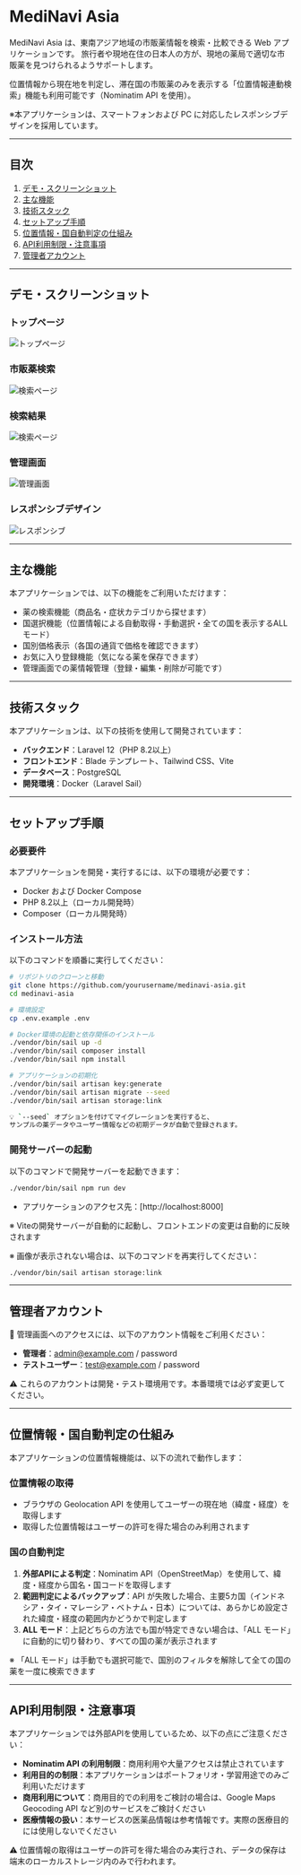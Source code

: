 # MediNavi Asia

MediNavi Asia は、東南アジア地域の市販薬情報を検索・比較できる Web アプリケーションです。
旅行者や現地在住の日本人の方が、現地の薬局で適切な市販薬を見つけられるようサポートします。

位置情報から現在地を判定し、滞在国の市販薬のみを表示する「位置情報連動検索」機能も利用可能です（Nominatim API を使用）。

※本アプリケーションは、スマートフォンおよび PC に対応したレスポンシブデザインを採用しています。

---

## 目次

1. [デモ・スクリーンショット](#デモ・スクリーンショット)
2. [主な機能](#主な機能)
3. [技術スタック](#技術スタック)
4. [セットアップ手順](#セットアップ手順)
5. [位置情報・国自動判定の仕組み](#位置情報・国自動判定の仕組み)
6. [API利用制限・注意事項](#api利用制限・注意事項)
7. [管理者アカウント](#管理者アカウント)
---

## デモ・スクリーンショット

### トップページ
![トップページ](docs/images/welcome.png)

### 市販薬検索
![検索ページ](docs/images/home.png)

### 検索結果
![検索ページ](docs/images/search.png)

### 管理画面
![管理画面](docs/images/management.png)

### レスポンシブデザイン
![レスポンシブ](docs/images/respo.png)

---

## 主な機能

本アプリケーションでは、以下の機能をご利用いただけます：

- 薬の検索機能（商品名・症状カテゴリから探せます）
- 国選択機能（位置情報による自動取得・手動選択・全ての国を表示するALLモード）
- 国別価格表示（各国の通貨で価格を確認できます）
- お気に入り登録機能（気になる薬を保存できます）
- 管理画面での薬情報管理（登録・編集・削除が可能です）

---

## 技術スタック

本アプリケーションは、以下の技術を使用して開発されています：

- **バックエンド**：Laravel 12（PHP 8.2以上）
- **フロントエンド**：Blade テンプレート、Tailwind CSS、Vite
- **データベース**：PostgreSQL
- **開発環境**：Docker（Laravel Sail）

---

## セットアップ手順

### 必要要件

本アプリケーションを開発・実行するには、以下の環境が必要です：

- Docker および Docker Compose
- PHP 8.2以上（ローカル開発時）
- Composer（ローカル開発時）

### インストール方法

以下のコマンドを順番に実行してください：

```bash
# リポジトリのクローンと移動
git clone https://github.com/yourusername/medinavi-asia.git
cd medinavi-asia

# 環境設定
cp .env.example .env

# Docker環境の起動と依存関係のインストール
./vendor/bin/sail up -d
./vendor/bin/sail composer install
./vendor/bin/sail npm install

# アプリケーションの初期化
./vendor/bin/sail artisan key:generate
./vendor/bin/sail artisan migrate --seed
./vendor/bin/sail artisan storage:link

💡 `--seed` オプションを付けてマイグレーションを実行すると、
サンプルの薬データやユーザー情報などの初期データが自動で登録されます。
```

### 開発サーバーの起動

以下のコマンドで開発サーバーを起動できます：

```bash
./vendor/bin/sail npm run dev
```

- アプリケーションのアクセス先：[http://localhost:8000]

※ Viteの開発サーバーが自動的に起動し、フロントエンドの変更は自動的に反映されます

※ 画像が表示されない場合は、以下のコマンドを再実行してください：
```bash
./vendor/bin/sail artisan storage:link
```

---

## 管理者アカウント

🔑 管理画面へのアクセスには、以下のアカウント情報をご利用ください：

- **管理者**：admin@example.com / password
- **テストユーザー**：test@example.com / password

⚠️ これらのアカウントは開発・テスト環境用です。本番環境では必ず変更してください。

---

## 位置情報・国自動判定の仕組み

本アプリケーションの位置情報機能は、以下の流れで動作します：

### 位置情報の取得
- ブラウザの Geolocation API を使用してユーザーの現在地（緯度・経度）を取得します
- 取得した位置情報はユーザーの許可を得た場合のみ利用されます

### 国の自動判定
1. **外部APIによる判定**：Nominatim API（OpenStreetMap）を使用して、緯度・経度から国名・国コードを取得します
2. **範囲判定によるバックアップ**：API が失敗した場合、主要5カ国（インドネシア・タイ・マレーシア・ベトナム・日本）については、あらかじめ設定された緯度・経度の範囲内かどうかで判定します
3. **ALL モード**：上記どちらの方法でも国が特定できない場合は、「ALL モード」に自動的に切り替わり、すべての国の薬が表示されます

※ 「ALL モード」は手動でも選択可能で、国別のフィルタを解除して全ての国の薬を一度に検索できます

---

## API利用制限・注意事項

本アプリケーションでは外部APIを使用しているため、以下の点にご注意ください：

- **Nominatim API の利用制限**：商用利用や大量アクセスは禁止されています
- **利用目的の制限**：本アプリケーションはポートフォリオ・学習用途でのみご利用いただけます
- **商用利用について**：商用目的での利用をご検討の場合は、Google Maps Geocoding API など別のサービスをご検討ください
- **医療情報の扱い**：本サービスの医薬品情報は参考情報です。実際の医療目的には使用しないでください

⚠️ 位置情報の取得はユーザーの許可を得た場合のみ実行され、データの保存は端末のローカルストレージ内のみで行われます。
